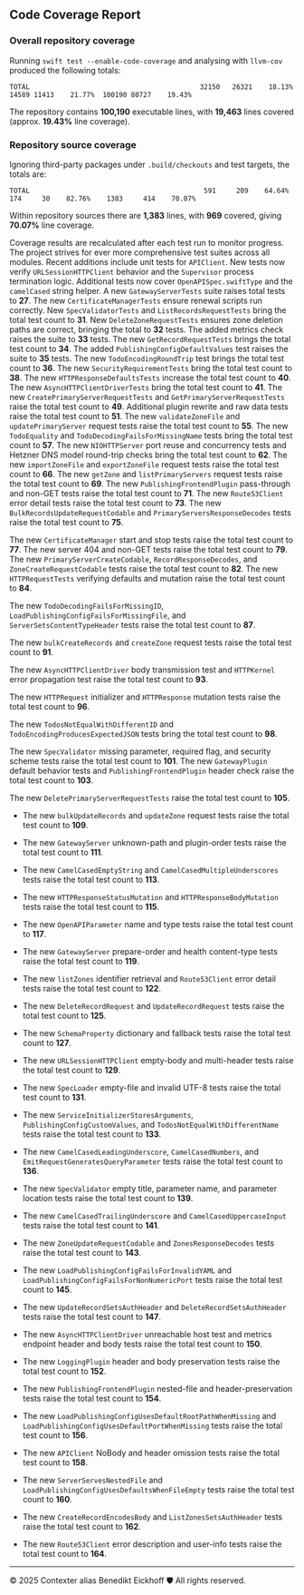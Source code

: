 ## Code Coverage Report

### Overall repository coverage

Running `swift test --enable-code-coverage` and analysing with `llvm-cov` produced the following totals:

```
TOTAL                                          32150   26321    18.13%   14589 11413    21.77%  100190 80727    19.43%
```

The repository contains **100,190** executable lines, with **19,463** lines covered (approx. **19.43%** line coverage).

### Repository source coverage

Ignoring third-party packages under `.build/checkouts` and test targets, the totals are:

```
TOTAL                                           591     209    64.64%     174     30    82.76%    1383     414    70.07%
```

Within repository sources there are **1,383** lines, with **969** covered, giving **70.07%** line coverage.

Coverage results are recalculated after each test run to monitor progress. The project strives for ever more comprehensive test suites across all modules. Recent additions include unit tests for ``APIClient``. New tests now verify ``URLSessionHTTPClient`` behavior and the ``Supervisor`` process termination logic.
Additional tests now cover ``OpenAPISpec.swiftType`` and the ``camelCased`` string helper. A new ``GatewayServerTests`` suite raises total tests to **27**.
The new ``CertificateManagerTests`` ensure renewal scripts run correctly.
New ``SpecValidatorTests`` and ``ListRecordsRequestTests`` bring the total test count to **31**.
New ``DeleteZoneRequestTests`` ensures zone deletion paths are correct, bringing the total to **32** tests.
The added metrics check raises the suite to **33** tests.
The new ``GetRecordRequestTests`` brings the total test count to **34**.
The added ``PublishingConfigDefaultValues`` test raises the suite to **35** tests.
The new ``TodoEncodingRoundTrip`` test brings the total test count to **36**.
The new ``SecurityRequirementTests`` bring the total test count to **38**.
The new ``HTTPResponseDefaultsTests`` increase the total test count to **40**.
The new ``AsyncHTTPClientDriverTests`` bring the total test count to **41**.
The new ``CreatePrimaryServerRequestTests`` and ``GetPrimaryServerRequestTests`` raise the total test count to **49**.
Additional plugin rewrite and raw data tests raise the total test count to **51**.
The new ``validateZoneFile`` and ``updatePrimaryServer`` request tests raise the total test count to **55**.
The new ``TodoEquality`` and ``TodoDecodingFailsForMissingName`` tests bring the total test count to **57**.
The new ``NIOHTTPServer`` port reuse and concurrency tests and Hetzner DNS model round-trip checks bring the total test count to **62**.
The new ``importZoneFile`` and ``exportZoneFile`` request tests raise the total test count to **66**.
The new ``getZone`` and ``listPrimaryServers`` request tests raise the total test count to **69**.
The new ``PublishingFrontendPlugin`` pass-through and non-GET tests raise the total test count to **71**.
The new ``Route53Client`` error detail tests raise the total test count to **73**.
The new ``BulkRecordsUpdateRequestCodable`` and ``PrimaryServersResponseDecodes`` tests raise the total test count to **75**.

The new ``CertificateManager`` start and stop tests raise the total test count to **77**.
The new server 404 and non-GET tests raise the total test count to **79**.
The new ``PrimaryServerCreateCodable``, ``RecordResponseDecodes``, and ``ZoneCreateRequestCodable`` tests raise the total test count to **82**.
The new ``HTTPRequestTests`` verifying defaults and mutation raise the total test count to **84**.

The new ``TodoDecodingFailsForMissingID``, ``LoadPublishingConfigFailsForMissingFile``, and ``ServerSetsContentTypeHeader`` tests raise the total test count to **87**.

The new ``bulkCreateRecords`` and ``createZone`` request tests raise the total test count to **91**.

The new ``AsyncHTTPClientDriver`` body transmission test and ``HTTPKernel`` error propagation test raise the total test count to **93**.

The new ``HTTPRequest`` initializer and ``HTTPResponse`` mutation tests raise the total test count to **96**.

The new ``TodosNotEqualWithDifferentID`` and ``TodoEncodingProducesExpectedJSON`` tests bring the total test count to **98**.

The new ``SpecValidator`` missing parameter, required flag, and security scheme tests raise the total test count to **101**.
The new ``GatewayPlugin`` default behavior tests and ``PublishingFrontendPlugin`` header check raise the total test count to **103**.

The new ``DeletePrimaryServerRequestTests`` raise the total test count to **105**.

- The new ``bulkUpdateRecords`` and ``updateZone`` request tests raise the total test count to **109**.
- The new ``GatewayServer`` unknown-path and plugin-order tests raise the total test count to **111**.

- The new ``CamelCasedEmptyString`` and ``CamelCasedMultipleUnderscores`` tests raise the total test count to **113**.

- The new ``HTTPResponseStatusMutation`` and ``HTTPResponseBodyMutation`` tests raise the total test count to **115**.

- The new ``OpenAPIParameter`` name and type tests raise the total test count to **117**.
- The new ``GatewayServer`` prepare-order and health content-type tests raise the total test count to **119**.
- The new ``listZones`` identifier retrieval and ``Route53Client`` error detail tests raise the total test count to **122**.
- The new ``DeleteRecordRequest`` and ``UpdateRecordRequest`` tests raise the total test count to **125**.
- The new ``SchemaProperty`` dictionary and fallback tests raise the total test count to **127**.
- The new ``URLSessionHTTPClient`` empty-body and multi-header tests raise the total test count to **129**.
- The new ``SpecLoader`` empty-file and invalid UTF-8 tests raise the total test count to **131**.

- The new ``ServiceInitializerStoresArguments``, ``PublishingConfigCustomValues``, and ``TodosNotEqualWithDifferentName`` tests raise the total test count to **133**.

- The new ``CamelCasedLeadingUnderscore``, ``CamelCasedNumbers``, and ``EmitRequestGeneratesQueryParameter`` tests raise the total test count to **136**.

- The new ``SpecValidator`` empty title, parameter name, and parameter location tests raise the total test count to **139**.
- The new ``CamelCasedTrailingUnderscore`` and ``CamelCasedUppercaseInput`` tests raise the total test count to **141**.
- The new ``ZoneUpdateRequestCodable`` and ``ZonesResponseDecodes`` tests raise the total test count to **143**.
- The new ``LoadPublishingConfigFailsForInvalidYAML`` and ``LoadPublishingConfigFailsForNonNumericPort`` tests raise the total test count to **145**.
- The new ``UpdateRecordSetsAuthHeader`` and ``DeleteRecordSetsAuthHeader`` tests raise the total test count to **147**.
- The new ``AsyncHTTPClientDriver`` unreachable host test and metrics endpoint header and body tests raise the total test count to **150**.
- The new ``LoggingPlugin`` header and body preservation tests raise the total test count to **152**.

- The new ``PublishingFrontendPlugin`` nested-file and header-preservation tests raise the total test count to **154**.
- The new ``LoadPublishingConfigUsesDefaultRootPathWhenMissing`` and ``LoadPublishingConfigUsesDefaultPortWhenMissing`` tests raise the total test count to **156**.
- The new ``APIClient`` NoBody and header omission tests raise the total test count to **158**.
- The new ``ServerServesNestedFile`` and ``LoadPublishingConfigUsesDefaultsWhenFileEmpty`` tests raise the total test count to **160**.
- The new ``CreateRecordEncodesBody`` and ``ListZonesSetsAuthHeader`` tests raise the total test count to **162**.
- The new ``Route53Client`` error description and user-info tests raise the total test count to **164**.
---
© 2025 Contexter alias Benedikt Eickhoff 🛡️ All rights reserved.
